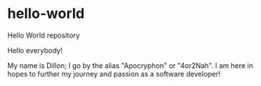 # hello-world
Hello World repository

Hello everybody!

My name is Dillon; I go by the alias "Apocryphon" or "4or2Nah". I am here in hopes to further my journey and passion as a software developer!
